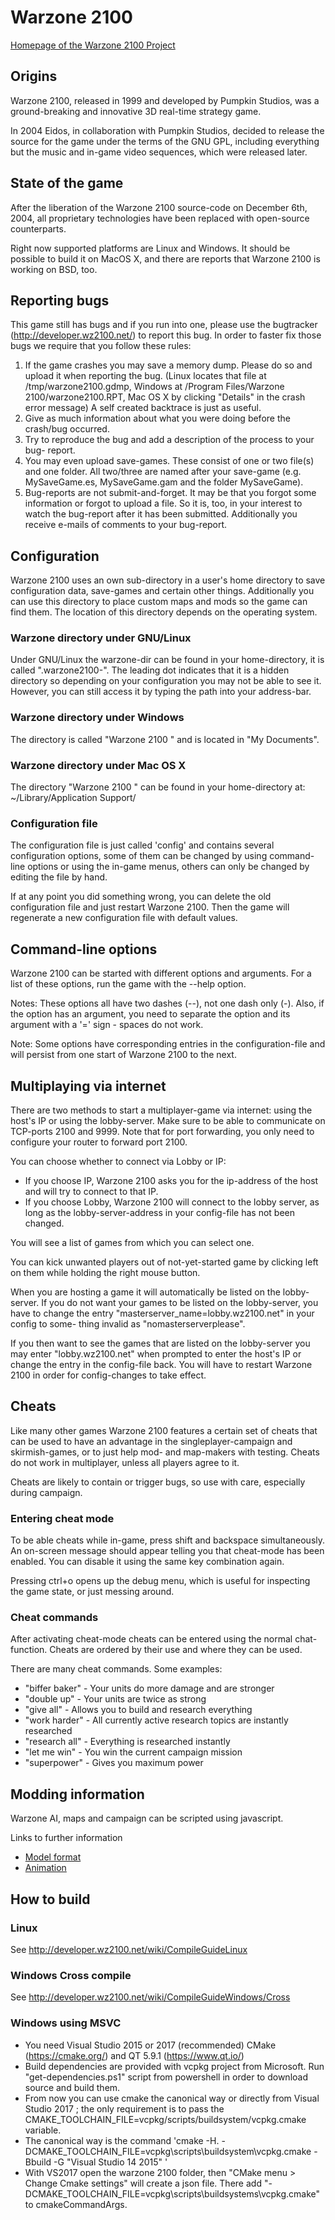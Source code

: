 Warzone 2100
============

[Homepage of the Warzone 2100 Project](http://wz2100.net/)

Origins
-------

Warzone 2100, released in 1999 and developed by Pumpkin Studios, was a
ground-breaking and innovative 3D real-time strategy game.

In 2004 Eidos, in collaboration with Pumpkin Studios, decided to release
the source for the game under the terms of the GNU GPL, including everything
but the music and in-game video sequences, which were released later.

State of the game
-----------------

After the liberation of the Warzone 2100 source-code on December 6th, 2004, all
proprietary technologies have been replaced with open-source counterparts.

Right now supported platforms are Linux and Windows. It should be possible to
build it on MacOS X, and there are reports that Warzone 2100 is working on BSD,
too.

Reporting bugs
--------------

This game still has bugs and if you run into one, please use the bugtracker
(http://developer.wz2100.net/) to report this bug. In order to faster fix
those bugs we require that you follow these rules:

   1. If the game crashes you may save a memory dump. Please do so and upload it
      when reporting the bug. (Linux locates that file at /tmp/warzone2100.gdmp,
      Windows at /Program Files/Warzone 2100/warzone2100.RPT, Mac OS X by
      clicking "Details" in the crash error message)
      A self created backtrace is just as useful.
   2. Give as much information about what you were doing before the crash/bug
      occurred.
   3. Try to reproduce the bug and add a description of the process to your bug-
      report.
   4. You may even upload save-games. These consist of one or two file(s) and
      one folder. All two/three are named after your save-game (e.g.
      MySaveGame.es, MySaveGame.gam and the folder MySaveGame).
   5. Bug-reports are not submit-and-forget. It may be that you forgot some
      information or forgot to upload a file. So it is, too, in your interest to
      watch the bug-report after it has been submitted. Additionally you receive
      e-mails of comments to your bug-report.

Configuration
-------------

Warzone 2100 uses an own sub-directory in a user's home directory to save
configuration data, save-games and certain other things. Additionally you can
use this directory to place custom maps and mods so the game can find them. The
location of this directory depends on the operating system.

### Warzone directory under GNU/Linux

Under GNU/Linux the warzone-dir can be found in your home-directory, it is called
".warzone2100-<version>". The leading dot indicates that it is a hidden
directory so depending on your configuration you may not be able to see it.
However, you can still access it by typing the path into your address-bar.

### Warzone directory under Windows

The directory is called "Warzone 2100 <version>" and is located in "My
Documents".

### Warzone directory under Mac OS X

The directory "Warzone 2100 <version>" can be found in your home-directory at:
~/Library/Application Support/

### Configuration file

The configuration file is just called 'config' and contains several configuration
options, some of them can be changed by using command-line options or using
the in-game menus, others can only be changed by editing the file by hand.

If at any point you did something wrong, you can delete the old configuration
file and just restart Warzone 2100. Then the game will regenerate a new 
configuration file with default values.

Command-line options
--------------------

Warzone 2100 can be started with different options and arguments. For a list
of these options, run the game with the --help option.

Notes: These options all have two dashes (--), not one dash only (-). Also,
if the option has an argument, you need to separate the option and its argument
with a '=' sign - spaces do not work.

Note: Some options have corresponding entries in the configuration-file and will
persist from one start of Warzone 2100 to the next.

Multiplaying via internet
-------------------------

There are two methods to start a multiplayer-game via internet: using the host's
IP or using the lobby-server. Make sure to be able to communicate on TCP-ports
2100 and 9999. Note that for port forwarding, you only need to configure your
router to forward port 2100.

You can choose whether to connect via Lobby or IP:

* If you choose IP, Warzone 2100 asks you for the ip-address of the host and
  will try to connect to that IP.
* If you choose Lobby, Warzone 2100 will connect to the lobby server, as long as
  the lobby-server-address in your config-file has not been changed.

You will see a list of games from which you can select one.

You can kick unwanted players out of not-yet-started game by clicking left on
them while holding the right mouse button.

When you are hosting a game it will automatically be listed on the lobby-server.
If you do not want your games to be listed on the lobby-server, you have to
change the entry "masterserver_name=lobby.wz2100.net" in your config to some-
thing invalid as "nomasterserverplease".

If you then want to see the games that are listed on the lobby-server you may
enter "lobby.wz2100.net" when prompted to enter the host's IP or change the
entry in the config-file back. You will have to restart Warzone 2100 in order
for config-changes to take effect.

Cheats
------

Like many other games Warzone 2100 features a certain set of cheats that can be
used to have an advantage in the singleplayer-campaign and skirmish-games, or to
just help mod- and map-makers with testing. Cheats do not work in multiplayer,
unless all players agree to it.

Cheats are likely to contain or trigger bugs, so use with care, especially
during campaign.

### Entering cheat mode

To be able cheats while in-game, press shift and backspace simultaneously.
An on-screen message should appear telling you that cheat-mode has been enabled.
You can disable it using the same key combination again.

Pressing ctrl+o opens up the debug menu, which is useful for inspecting the
game state, or just messing around.

### Cheat commands

After activating cheat-mode cheats can be entered using the normal chat-
function. Cheats are ordered by their use and where they can be used.

There are many cheat commands. Some examples:

* "biffer baker" - Your units do more damage and are stronger
* "double up" - Your units are twice as strong
* "give all" - Allows you to build and research everything
* "work harder" - All currently active research topics are instantly researched
* "research all" - Everything is researched instantly
* "let me win" - You win the current campaign mission
* "superpower" - Gives you maximum power

Modding information
-------------------

Warzone AI, maps and campaign can be scripted using javascript.

Links to further information
* [Model format](doc/PIE.md)
* [Animation](doc/Animation.md)

How to build
-------------------

### Linux
See http://developer.wz2100.net/wiki/CompileGuideLinux

### Windows Cross compile
See http://developer.wz2100.net/wiki/CompileGuideWindows/Cross

### Windows using MSVC

* You need Visual Studio 2015 or 2017 (recommended) CMake (https://cmake.org/) and QT 5.9.1 (https://www.qt.io/)
* Build dependencies are provided with vcpkg project from Microsoft. Run "get-dependencies.ps1" script from powershell in order to download source and build them.
* From now you can use cmake the canonical way or directly from Visual Studio 2017 ; the only requirement is to pass the CMAKE_TOOLCHAIN_FILE=vcpkg/scripts/buildsystem/vcpkg.cmake variable.
* The canonical way is the command 'cmake -H. -DCMAKE_TOOLCHAIN_FILE=vcpkg\scripts\buildsystem\vcpkg.cmake -Bbuild -G "Visual Studio 14 2015" '
* With VS2017 open the warzone 2100 folder, then  "CMake menu > Change Cmake settings" will create a json file. There add "-DCMAKE_TOOLCHAIN_FILE=vcpkg\\scripts\\buildsystems\\vcpkg.cmake" to cmakeCommandArgs.
